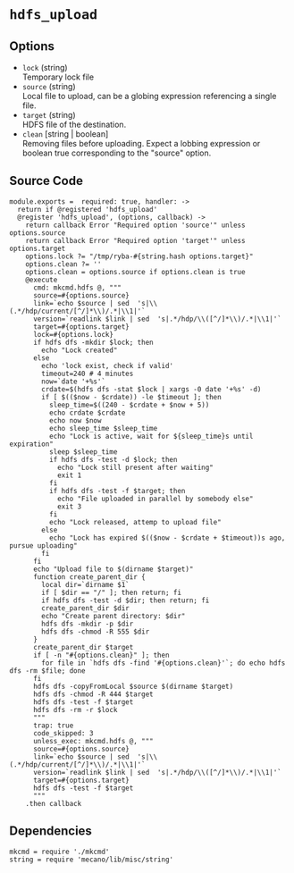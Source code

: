 
# `hdfs_upload`

## Options

-   `lock` (string)   
    Temporary lock file
-   `source` (string)   
    Local file to upload, can be a globing expression referencing a single file.   
-   `target` (string)   
    HDFS file of the destination.   
-   `clean` [string | boolean]   
    Removing files before uploading. Expect a lobbing expression or boolean true
    corresponding to the "source" option.   

## Source Code

    module.exports =  required: true, handler: ->
      return if @registered 'hdfs_upload'
      @register 'hdfs_upload', (options, callback) ->
        return callback Error "Required option 'source'" unless options.source
        return callback Error "Required option 'target'" unless options.target
        options.lock ?= "/tmp/ryba-#{string.hash options.target}"
        options.clean ?= ''
        options.clean = options.source if options.clean is true
        @execute
          cmd: mkcmd.hdfs @, """
          source=#{options.source}
          link=`echo $source | sed  's|\\(.*/hdp/current/[^/]*\\)/.*|\\1|'`
          version=`readlink $link | sed  's|.*/hdp/\\([^/]*\\)/.*|\\1|'`
          target=#{options.target}
          lock=#{options.lock}
          if hdfs dfs -mkdir $lock; then
            echo "Lock created"
          else
            echo 'lock exist, check if valid'
            timeout=240 # 4 minutes
            now=`date '+%s'`
            crdate=$(hdfs dfs -stat $lock | xargs -0 date '+%s' -d)
            if [ $(($now - $crdate)) -le $timeout ]; then
              sleep_time=$((240 - $crdate + $now + 5))
              echo crdate $crdate
              echo now $now
              echo sleep_time $sleep_time
              echo "Lock is active, wait for ${sleep_time}s until expiration"
              sleep $sleep_time
              if hdfs dfs -test -d $lock; then
                echo "Lock still present after waiting"
                exit 1
              fi
              if hdfs dfs -test -f $target; then
                echo "File uploaded in parallel by somebody else"
                exit 3
              fi
              echo "Lock released, attemp to upload file"
            else
              echo "Lock has expired $(($now - $crdate + $timeout))s ago, pursue uploading"
            fi
          fi
          echo "Upload file to $(dirname $target)"
          function create_parent_dir {
            local dir=`dirname $1`
            if [ $dir == "/" ]; then return; fi
            if hdfs dfs -test -d $dir; then return; fi
            create_parent_dir $dir
            echo "Create parent directory: $dir"
            hdfs dfs -mkdir -p $dir
            hdfs dfs -chmod -R 555 $dir
          }
          create_parent_dir $target
          if [ -n "#{options.clean}" ]; then
            for file in `hdfs dfs -find '#{options.clean}'`; do echo hdfs dfs -rm $file; done
          fi
          hdfs dfs -copyFromLocal $source $(dirname $target)
          hdfs dfs -chmod -R 444 $target
          hdfs dfs -test -f $target
          hdfs dfs -rm -r $lock
          """
          trap: true
          code_skipped: 3
          unless_exec: mkcmd.hdfs @, """
          source=#{options.source}
          link=`echo $source | sed  's|\\(.*/hdp/current/[^/]*\\)/.*|\\1|'`
          version=`readlink $link | sed  's|.*/hdp/\\([^/]*\\)/.*|\\1|'`
          target=#{options.target}
          hdfs dfs -test -f $target
          """
        .then callback

## Dependencies

    mkcmd = require './mkcmd'
    string = require 'mecano/lib/misc/string'
